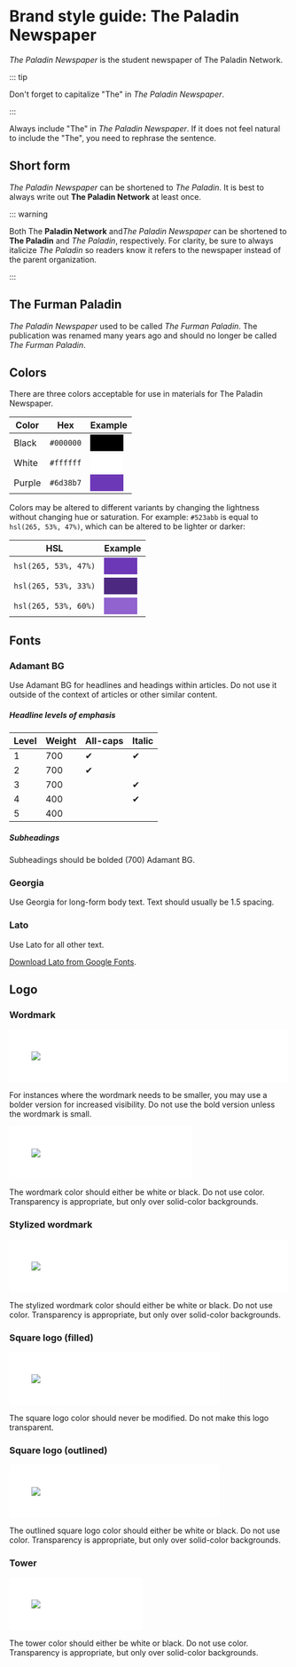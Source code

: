 # Brand style guide: The Paladin Newspaper

_The Paladin Newspaper_ is the student newspaper of The Paladin Network.

::: tip

Don't forget to capitalize "The" in _The Paladin Newspaper_.

:::

Always include "The" in _The Paladin Newspaper_. If it does not feel natural to include the "The",
you need to rephrase the sentence.

## Short form

_The Paladin Newspaper_ can be shortened to _The Paladin_. It is best to always write out **The
Paladin Network** at least once.

::: warning

Both The **Paladin Network** and*The Paladin Newspaper* can be shortened to **The Paladin** and _The
Paladin_, respectively. For clarity, be sure to always italicize _The Paladin_ so readers know it
refers to the newspaper instead of the parent organization.

:::

## The Furman Paladin

_The Paladin Newspaper_ used to be called _The Furman Paladin_. The publication was renamed many
years ago and should no longer be called _The Furman Paladin_.

## Colors

There are three colors acceptable for use in materials for The Paladin Newspaper.

| Color  | Hex       | Example                                          |
| ------ | --------- | ------------------------------------------------ |
| Black  | `#000000` | <div class="swatch" style="" />                  |
| White  | `#ffffff` | <div class="swatch" style="--color: #ffffff;" /> |
| Purple | `#6d38b7` | <div class="swatch" style="--color: #6d38b7;" /> |

<style>
  div.swatch {
    width: 60px;
    height: 30px;
    background-color: var(--color, #000000)
  }
</style>

Colors may be altered to different variants by changing the lightness without changing hue or
saturation. For example: `#523abb` is equal to `hsl(265, 53%, 47%)`, which can be altered to be
lighter or darker:

| HSL                  | Example                                                     |
| -------------------- | ----------------------------------------------------------- |
| `hsl(265, 53%, 47%)` | <div class="swatch" style="--color: hsl(265, 53%, 47%);" /> |
| `hsl(265, 53%, 33%)` | <div class="swatch" style="--color: hsl(265, 53%, 33%);" /> |
| `hsl(265, 53%, 60%)` | <div class="swatch" style="--color: hsl(265, 53%, 60%);" /> |

## Fonts

### Adamant BG

Use Adamant BG for headlines and headings within articles. Do not use it outside of the context of
articles or other similar content.

##### Headline levels of emphasis

| Level | Weight | All-caps | Italic |
| ----- | ------ | -------- | ------ |
| 1     | 700    | ✔        | ✔      |
| 2     | 700    | ✔        |        |
| 3     | 700    |          | ✔      |
| 4     | 400    |          | ✔      |
| 5     | 400    |          |        |

##### Subheadings

Subheadings should be bolded (700) Adamant BG.

### Georgia

Use Georgia for long-form body text. Text should usually be 1.5 spacing.

### Lato

Use Lato for all other text.

[Download Lato from Google Fonts](https://fonts.google.com/specimen/Lato).

## Logo

### Wordmark

<div style="padding: 40px; border: 1px solid var(--vp-c-divider-light); background: white;">
  <img src="./the-paladin.svg">
</div>

For instances where the wordmark needs to be smaller, you may use a bolder version for increased
visibility. Do not use the bold version unless the wordmark is small.

<div style="padding: 40px; border: 1px solid var(--vp-c-divider-light); background: white; max-width: 250px">
  <img src="./the-paladin-sm.svg">
</div>

The wordmark color should either be white or black. Do not use color. Transparency is appropriate,
but only over solid-color backgrounds.

### Stylized wordmark

<div style="padding: 40px; border: 1px solid var(--vp-c-divider-light); background: white;">
  <img src="./the-paladin-full-logo-horizontal.svg">
</div>

The stylized wordmark color should either be white or black. Do not use color. Transparency is
appropriate, but only over solid-color backgrounds.

### Square logo (filled)

<div style="padding: 40px; border: 1px solid var(--vp-c-divider-light); background: white; max-width: 300px">
  <img src="./the-paladin-square-logo-color.svg">
</div>

The square logo color should never be modified. Do not make this logo transparent.

### Square logo (outlined)

<div style="padding: 40px; border: 1px solid var(--vp-c-divider-light); background: white; max-width: 300px">
  <img src="./the-paladin-square-logo-outlined.svg">
</div>

The outlined square logo color should either be white or black. Do not use color. Transparency is
appropriate, but only over solid-color backgrounds.

### Tower

<div style="padding: 40px; border: 1px solid var(--vp-c-divider-light); background: white; max-width: 160px">
  <img src="./the-paladin-tower.svg">
</div>

The tower color should either be white or black. Do not use color. Transparency is appropriate, but
only over solid-color backgrounds.
